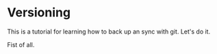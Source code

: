 # Versioning

This is a tutorial for learning how to back up an sync with git.
Let's do it.

Fist of all.
